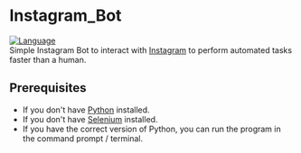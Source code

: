 # Instagram_Bot
[![Language](https://img.shields.io/badge/language-python-blue.svg?style=flat)](https://www.python.org)</br>
Simple Instagram Bot to interact with [Instagram](https://www.instagram.com) to perform automated tasks
faster than a human.

## Prerequisites

- If you don't have [Python](https://www.python.org/downloads/) installed.
- If you don't have [Selenium](https://pypi.org/project/selenium/) installed.
- If you have the correct version of Python, you can run the program in the command prompt / terminal.

